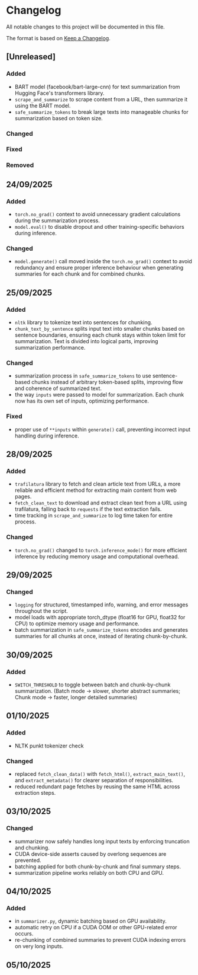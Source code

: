 # Changelog

All notable changes to this project will be documented in this file.

The format is based on [Keep a Changelog](https://keepachangelog.com/en/1.1.0/).

## [Unreleased]

### Added

- BART model (facebook/bart-large-cnn) for text summarization from Hugging Face's transformers library.
- `scrape_and_summarize` to scrape content from a URL, then summarize it using the BART model.
- `safe_summarize_tokens` to break large texts into manageable chunks for summarization based on token size.

### Changed

### Fixed

### Removed

## 24/09/2025

### Added

- `torch.no_grad()` context to avoid unnecessary gradient calculations during the summarization process.
- `model.eval()` to disable dropout and other training-specific behaviors during inference.

### Changed

- `model.generate()` call moved inside the `torch.no_grad()` context to avoid redundancy and ensure proper inference behaviour when generating summaries for each chunk and for combined chunks.

## 25/09/2025

### Added

- `nltk` library to tokenize text into sentences for chunking.
- `chunk_text_by_sentence` splits input text into smaller chunks based on sentence boundaries, ensuring each chunk stays within token limit for summarization. Text is divided into logical parts, improving summarization performance.

### Changed

- summarization process in `safe_summarize_tokens` to use sentence-based chunks instead of arbitrary token-based splits, improving flow and coherence of summarized text.
- the way `inputs` were passed to model for summarization. Each chunk now has its own set of inputs, optimizing performance.

### Fixed

- proper use of `**inputs` within `generate()` call, preventing incorrect input handling during inference.

## 28/09/2025

### Added

- `trafilatura` library to fetch and clean article text from URLs, a more reliable and efficient method for extracting main content from web pages.
- `fetch_clean_text` to download and extract clean text from a URL using trafilatura, falling back to `requests` if the text extraction fails.
- time tracking in `scrape_and_summarize` to log time taken for entire process.

### Changed

- `torch.no_grad()` changed to `torch.inference_mode()` for more efficient inference by reducing memory usage and computational overhead.

## 29/09/2025

### Changed

- `logging` for structured, timestamped info, warning, and error messages throughout the script.
- model loads with appropriate torch_dtype (float16 for GPU, float32 for CPU) to optimize memory usage and performance.
- batch summarization in `safe_summarize_tokens` encodes and generates summaries for all chunks at once, instead of iterating chunk-by-chunk.

## 30/09/2025

### Added

- `SWITCH_THRESHOLD` to toggle between batch and chunk-by-chunk summarization. (Batch mode → slower, shorter abstract summaries; Chunk mode → faster, longer detailed summaries)

## 01/10/2025

### Added

- NLTK punkt tokenizer check

### Changed

- replaced `fetch_clean_data()` with `fetch_html()`, `extract_main_text()`, and `extract_metadata()` for clearer separation of responsibilities.
- reduced redundant page fetches by reusing the same HTML across extraction steps.

## 03/10/2025

### Changed

- summarizer now safely handles long input texts by enforcing truncation and chunking.
- CUDA device-side asserts caused by overlong sequences are prevented.
- batching applied for both chunk-by-chunk and final summary steps.
- summarization pipeline works reliably on both CPU and GPU.

## 04/10/2025

### Added

- in `summarizer.py`, dynamic batching based on GPU availability.
- automatic retry on CPU if a CUDA OOM or other GPU-related error occurs.
- re-chunking of combined summaries to prevent CUDA indexing errors on very long inputs.

## 05/10/2025